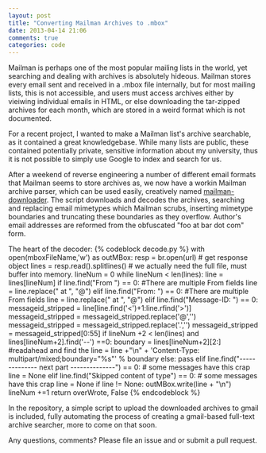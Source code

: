 ```yaml
---
layout: post
title: "Converting Mailman Archives to .mbox"
date: 2013-04-14 21:06
comments: true
categories: code
---
```

Mailman is perhaps one of the most popular mailing lists in the world, yet searching and dealing with archives is absolutely hideous. Mailman stores every email sent and received in a .mbox file internally, but for most mailing lists, this is not accessible, and users must access archives either by vieiwing individual emails in HTML, or else downloading the tar-zipped archives for each month, which are stored in a weird format which is not documented.

For a recent project, I wanted to make a Mailman list's archive searchable, as it contained a great knowledgebase. While many lists are public, these contained potentially private, sensitive information about my university, thus it is not possible to simply use Google to index and search for us.

After a weekend of reverse engineering a number of different email formats that Mailman seems to store archives as, we now have a workin Mailman archive parser, which can be used easily, creatively named [mailman-downloader](https://github.com/wcdolphin/mailman-downloader). 
The script downloads and decodes the archives, searching and replacing email mimetypes which Mailman scrubs, inserting mimetype boundaries and truncating these boundaries as they overflow. Author's email addresses are reformed from the obfuscated "foo   at   bar  dot com" form.

The heart of the decoder:
{% codeblock decode.py %}
        with open(mboxFileName,'w') as outMBox:
            resp = br.open(url)  # get response object
            lines = resp.read().splitlines()  # we actually need the full file, must buffer into memory. 
            lineNum = 0
            while lineNum < len(lines):
                line = lines[lineNum]
                if line.find("From ") == 0: #There are multiple From fields
                    line = line.replace(" at ", "@")
                elif line.find("From: ") == 0: #There are multiple From fields
                    line = line.replace(" at ", "@")
                elif line.find("Message-ID: ") == 0:
                    messageid_stripped = line[line.find('<')+1:line.rfind('>')]
                    messageid_stripped = messageid_stripped.replace('@','')
                    messageid_stripped = messageid_stripped.replace('.','')
                    messageid_stripped = messageid_stripped[0:55]
                    if lineNum +2 < len(lines) and lines[lineNum+2].find('--') ==0:
                        boundary = lines[lineNum+2][2:] #readahead and find the
                        line = line +"\n" + 'Content-Type: multipart/mixed;boundary="%s"' % boundary
                    else:
                        pass
                elif line.find("-------------- next part --------------") == 0:  # some messages have this crap
                    line = None
                elif line.find("Skipped content of type") == 0:  # some messages have this crap
                    line = None
                if line != None:
                    outMBox.write(line + "\n")
                lineNum +=1
        return overWrote, False
{% endcodeblock %}

In the repository, a simple script to upload the downloaded archives to gmail is included, fully automating the process of creating a gmail-based full-text archive searcher, more to come on that soon.

Any questions, comments? Please file an issue and or submit a pull request.